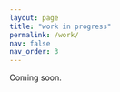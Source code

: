 ```yaml
---
layout: page
title: "work in progress"
permalink: /work/
nav: false
nav_order: 3
---
```


Coming soon.
